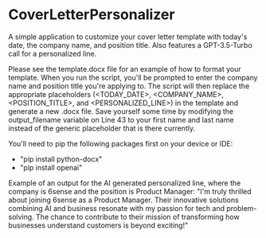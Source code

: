 # CoverLetterPersonalizer
A simple application to customize your cover letter template with today's date, the company name, and position title. Also features a GPT-3.5-Turbo call for a personalized line. 

Please see the template.docx file for an example of how to format your template. When you run the script, you'll be prompted to enter the company name and position title you're applying to. The script will then replace the appropriate placeholders (<TODAY_DATE>, <COMPANY_NAME>, <POSITION_TITLE>, and <PERSONALIZED_LINE>) in the template and generate a new .docx file. Save yourself some time by modifying the output_filename variable on Line 43 to your first name and last name instead of the generic placeholder that is there currently.

You'll need to pip the following packages first on your device or IDE:
  - "pip install python-docx"
  - "pip install openai"

Example of an output for the AI generated personalized line, where the company is 6sense and the position is Product Manager: "I'm truly thrilled about joining 6sense as a Product Manager. Their innovative solutions combining AI and business resonate with my passion for tech and problem-solving. The chance to contribute to their mission of transforming how businesses understand customers is beyond exciting!"
